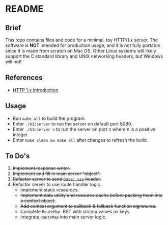 # README

## Brief
This repo contains files and code for a minimal, toy HTTP/1.x server. The software is **NOT** intended for production usage, and it is not fully portable since it is made from scratch on Mac OS. Other Linux systems will likely support the C standard library and UNIX networking headers, but Windows will not!

## References
 - [HTTP 1.x Introduction](https://jmarshall.com/easy/http/)

## Usage
 - Run `make all` to build the program.
 - Enter `./h1cserver` to run the server on default port 8080.
 - Enter `./h1cserver n` to run the server on port n where n is a positive integer.
 - Enter `make clean && make all` after changes to refresh the build.

## To Do's
 1. ~~Implement response writer.~~
 2. ~~Implement and fill in main server "object".~~
 3. ~~Refactor server to send `Date: xxx` header.~~
 4. Refactor server to use route handler logic.
    - ~~Implement static resources.~~
    - ~~Implement date utility and resource cache before packing them into a context object.~~
    - ~~Add context argument to callback & fallback function signatures.~~
    - Complete `RouteMap`: BST with strcmp values as keys.
    - Integrate `RouteMap` into main server logic.
